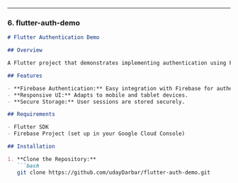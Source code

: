 
---

### 6. **flutter-auth-demo**  

```markdown
# Flutter Authentication Demo

## Overview

A Flutter project that demonstrates implementing authentication using Firebase. This app supports email/password login, Google sign-in, and user registration.

## Features

- **Firebase Authentication:** Easy integration with Firebase for authentication.
- **Responsive UI:** Adapts to mobile and tablet devices.
- **Secure Storage:** User sessions are stored securely.

## Requirements

- Flutter SDK
- Firebase Project (set up in your Google Cloud Console)

## Installation

1. **Clone the Repository:**
   ```bash
   git clone https://github.com/udayDarbar/flutter-auth-demo.git
